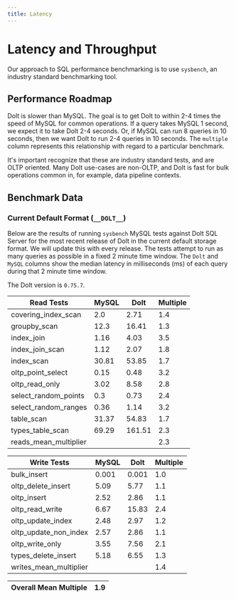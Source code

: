 ```yaml
---
title: Latency
---
```


# Latency and Throughput

Our approach to SQL performance benchmarking is to use `sysbench`, an
industry standard benchmarking tool.

## Performance Roadmap

Dolt is slower than MySQL. The goal is to get Dolt to within 2-4 times
the speed of MySQL for common operations. If a query takes MySQL 1
second, we expect it to take Dolt 2-4 seconds. Or, if MySQL can run 8
queries in 10 seconds, then we want Dolt to run 2-4 queries in 10
seconds. The `multiple` column represents this relationship with
regard to a particular benchmark.

It's important recognize that these are industry standard tests, and
are OLTP oriented. Many Dolt use-cases are non-OLTP, and Dolt is fast
for bulk operations common in, for example, data pipeline contexts.

## Benchmark Data

### Current Default Format (`__DOLT__`)

Below are the results of running `sysbench` MySQL tests against Dolt
SQL Server for the most recent release of Dolt in the current default 
storage format. We will update this with every release. The tests 
attempt to run as many queries as possible in a fixed 2 minute time 
window. The `Dolt` and `MySQL` columns show the median latency in 
milliseconds (ms) of each query during that 2 minute time window.

The Dolt version is `0.75.7`.

<!-- START___DOLT___LATENCY_RESULTS_TABLE -->
|       Read Tests        | MySQL |  Dolt  | Multiple |
|-------------------------|-------|--------|----------|
| covering\_index\_scan   |   2.0 |   2.71 |      1.4 |
| groupby\_scan           |  12.3 |  16.41 |      1.3 |
| index\_join             |  1.16 |   4.03 |      3.5 |
| index\_join\_scan       |  1.12 |   2.07 |      1.8 |
| index\_scan             | 30.81 |  53.85 |      1.7 |
| oltp\_point\_select     |  0.15 |   0.48 |      3.2 |
| oltp\_read\_only        |  3.02 |   8.58 |      2.8 |
| select\_random\_points  |   0.3 |   0.73 |      2.4 |
| select\_random\_ranges  |  0.36 |   1.14 |      3.2 |
| table\_scan             | 31.37 |  54.83 |      1.7 |
| types\_table\_scan      | 69.29 | 161.51 |      2.3 |
| reads\_mean\_multiplier |       |        |      2.3 |

|       Write Tests        | MySQL | Dolt  | Multiple |
|--------------------------|-------|-------|----------|
| bulk\_insert             | 0.001 | 0.001 |      1.0 |
| oltp\_delete\_insert     |  5.09 |  5.77 |      1.1 |
| oltp\_insert             |  2.52 |  2.86 |      1.1 |
| oltp\_read\_write        |  6.67 | 15.83 |      2.4 |
| oltp\_update\_index      |  2.48 |  2.97 |      1.2 |
| oltp\_update\_non\_index |  2.57 |  2.86 |      1.1 |
| oltp\_write\_only        |  3.55 |  7.56 |      2.1 |
| types\_delete\_insert    |  5.18 |  6.55 |      1.3 |
| writes\_mean\_multiplier |       |       |      1.4 |

| Overall Mean Multiple | 1.9 |
|-----------------------|-----|
<!-- END___DOLT___LATENCY_RESULTS_TABLE -->
<br/>
